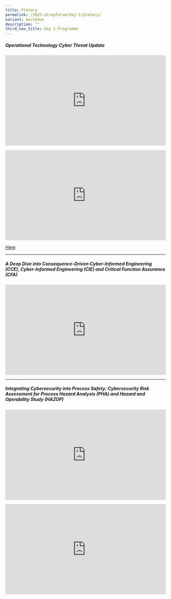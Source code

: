 ```yaml
---
title: Plenary
permalink: /2025-otcepforum/day-1/plenary/
variant: markdown
description: ""
third_nav_title: Day 1 Programme
---
```

<h5><strong>Operational Technology Cyber Threat Update</strong></h5>
<p></p>
<div class="video-container">
<iframe height="315" width="560" allowfullscreen="true" frameborder="0" src="https://www.youtube.com/embed/X6pR1qk44SQ?si=9ZoGprh2mwTybQ_Y"></iframe>
</div>
<p></p>
<div class="video-container">
<iframe height="315" width="560" allowfullscreen="true" frameborder="0" src="https://www.youtube.com/embed/tORBzh82Yig?si=7-vYTJeVshuOBhj6"></iframe>
</div>

[Here](https://www.dropbox.com/scl/fi/7jp8h86mzuxiau59blw6u/CSA-OTCEP-Forum-2025_Presentation-Carhart-1.pdf?rlkey=o6zttduq70ob9go91e0x4lfqe&amp;st=erbprijg&amp;dl=0)
<p></p>
<hr>
<p></p>
<h5><strong>A Deep Dive into Consequence-Driven Cyber-Informed Engineering (CCE), Cyber-Informed Engineering (CIE) and Critical Function Assurance (CFA)</strong></h5>
<p></p>
<div class="video-container">
<iframe height="315" width="560" allowfullscreen="true" frameborder="0" src="https://www.youtube.com/embed/speU61T5e6k?si=iH6vsBU9umCIJPuR"></iframe>
</div>

<p></p>
<hr>
<p></p>
<h5><strong>Integrating Cybersecurity into Process Safety: Cybersecurity Risk Assessment for Process Hazard Analysis (PHA) and Hazard and Operability Study (HAZOP)</strong></h5>
<p></p>
<div class="video-container">
<iframe height="315" width="853" allowfullscreen="true" frameborder="0" src="https://www.youtube.com/embed/c2sV_EBAw2g?si=A5qJg2nRRhcL6FTE"></iframe>
</div>
<p></p>
<div class="video-container">
<iframe height="315" width="853" allowfullscreen="true" frameborder="0" src="https://www.youtube.com/embed/cP09k5tWB28?si=TvKh_oDS7VemFmKX"></iframe>
</div>
<p></p>

<style type="text/css"> 
	    .video-container {
      position: relative;
      padding-bottom: 56.25%; /* 16:9 */
      height: 0;
    }
    .video-container iframe {
      position: absolute;
      top: 0;
      left: 0;
      width: 100%;
      height: 100%;
    }
	</style>